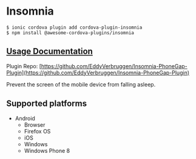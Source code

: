 # Insomnia

```text
$ ionic cordova plugin add cordova-plugin-insomnia
$ npm install @awesome-cordova-plugins/insomnia
```

## [Usage Documentation](https://danielsogl.gitbook.io/awesome-cordova-plugins/plugins/insomnia/)

Plugin Repo: [https://github.com/EddyVerbruggen/Insomnia-PhoneGap-Plugin](https://github.com/EddyVerbruggen/Insomnia-PhoneGap-Plugin)

Prevent the screen of the mobile device from falling asleep.

## Supported platforms

* Android
  * Browser
  * Firefox OS
  * iOS
  * Windows
  * Windows Phone 8

